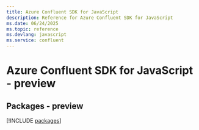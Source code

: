 ```yaml
---
title: Azure Confluent SDK for JavaScript
description: Reference for Azure Confluent SDK for JavaScript
ms.date: 06/24/2025
ms.topic: reference
ms.devlang: javascript
ms.service: confluent
---
```

# Azure Confluent SDK for JavaScript - preview
## Packages - preview
[!INCLUDE [packages](confluent-index.md)]